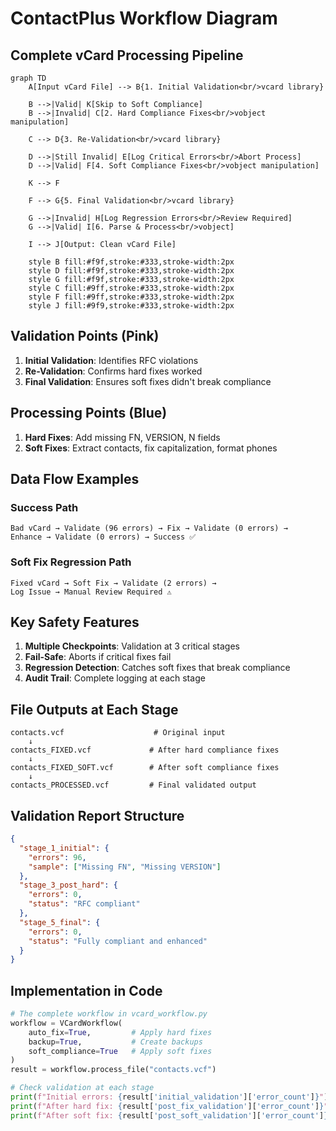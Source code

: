 # ContactPlus Workflow Diagram

## Complete vCard Processing Pipeline

```mermaid
graph TD
    A[Input vCard File] --> B{1. Initial Validation<br/>vcard library}
    
    B -->|Valid| K[Skip to Soft Compliance]
    B -->|Invalid| C[2. Hard Compliance Fixes<br/>vobject manipulation]
    
    C --> D{3. Re-Validation<br/>vcard library}
    
    D -->|Still Invalid| E[Log Critical Errors<br/>Abort Process]
    D -->|Valid| F[4. Soft Compliance Fixes<br/>vobject manipulation]
    
    K --> F
    
    F --> G{5. Final Validation<br/>vcard library}
    
    G -->|Invalid| H[Log Regression Errors<br/>Review Required]
    G -->|Valid| I[6. Parse & Process<br/>vobject]
    
    I --> J[Output: Clean vCard File]
    
    style B fill:#f9f,stroke:#333,stroke-width:2px
    style D fill:#f9f,stroke:#333,stroke-width:2px
    style G fill:#f9f,stroke:#333,stroke-width:2px
    style C fill:#9ff,stroke:#333,stroke-width:2px
    style F fill:#9ff,stroke:#333,stroke-width:2px
    style J fill:#9f9,stroke:#333,stroke-width:2px
```

## Validation Points (Pink)

1. **Initial Validation**: Identifies RFC violations
2. **Re-Validation**: Confirms hard fixes worked
3. **Final Validation**: Ensures soft fixes didn't break compliance

## Processing Points (Blue)

1. **Hard Fixes**: Add missing FN, VERSION, N fields
2. **Soft Fixes**: Extract contacts, fix capitalization, format phones

## Data Flow Examples

### Success Path
```
Bad vCard → Validate (96 errors) → Fix → Validate (0 errors) → 
Enhance → Validate (0 errors) → Success ✅
```

### Soft Fix Regression Path
```
Fixed vCard → Soft Fix → Validate (2 errors) → 
Log Issue → Manual Review Required ⚠️
```

## Key Safety Features

1. **Multiple Checkpoints**: Validation at 3 critical stages
2. **Fail-Safe**: Aborts if critical fixes fail
3. **Regression Detection**: Catches soft fixes that break compliance
4. **Audit Trail**: Complete logging at each stage

## File Outputs at Each Stage

```
contacts.vcf                    # Original input
    ↓
contacts_FIXED.vcf             # After hard compliance fixes
    ↓
contacts_FIXED_SOFT.vcf        # After soft compliance fixes
    ↓
contacts_PROCESSED.vcf         # Final validated output
```

## Validation Report Structure

```json
{
  "stage_1_initial": {
    "errors": 96,
    "sample": ["Missing FN", "Missing VERSION"]
  },
  "stage_3_post_hard": {
    "errors": 0,
    "status": "RFC compliant"
  },
  "stage_5_final": {
    "errors": 0,
    "status": "Fully compliant and enhanced"
  }
}
```

## Implementation in Code

```python
# The complete workflow in vcard_workflow.py
workflow = VCardWorkflow(
    auto_fix=True,         # Apply hard fixes
    backup=True,           # Create backups
    soft_compliance=True   # Apply soft fixes
)
result = workflow.process_file("contacts.vcf")

# Check validation at each stage
print(f"Initial errors: {result['initial_validation']['error_count']}")
print(f"After hard fix: {result['post_fix_validation']['error_count']}")
print(f"After soft fix: {result['post_soft_validation']['error_count']}")
```